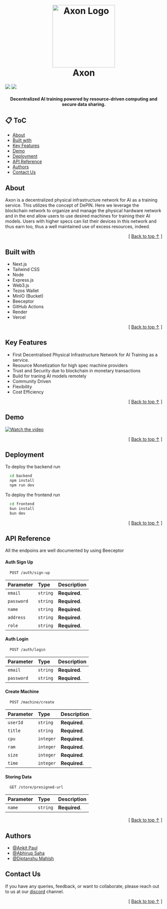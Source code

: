 <h1 align="center">
  <br>
  <a href="https://github.com/Ankit-AP-Paul/axon"><img src="https://github.com/user-attachments/assets/83a518b7-1af9-4672-aa16-aa7527950205" alt="Axon Logo" width="200"></a>
  <br>
  Axon
  <br>
</h1>

<img src="https://img.playbook.com/ITZqpuM98HrUFScs6dHxkJL97plM2KBnt2GT0_N1p8Y/Z3M6Ly9wbGF5Ym9v/ay1hc3NldHMtcHVi/bGljL2VlNDA5NDdh/LTBmY2ItNDJkZC1i/ZDA0LTJhNTQxMjE5/NDFlYw" />
<img src="https://img.playbook.com/V9ikme4o3mu9jZeSD6P1ZeLPzLtgxc7-fXNVe26qERQ/Z3M6Ly9wbGF5Ym9v/ay1hc3NldHMtcHVi/bGljLzdmODgzMTNm/LTg3NTYtNGM1Ni05/NDlmLWNiOGQ4M2Nj/MDA5Zg"/>

<h4 align="center">Decentralized AI training powered by resource-driven computing and secure data sharing.</h4>

## 📋 ToC
- [About](#about)
- [Built with](#built-with)
- [Key Features](#key-features)
- [Demo](#demo)
- [Deployment](#deployment)
- [API Reference](#api-reference)
- [Authors](#authors)
- [Contact Us](#contact-us)


## About
Axon is a decentralized physical infrastructure network for AI as a training service. This utilizes the concept of DePIN. Here we leverage the blockchain network to organize and manage the physical hardware network and in the end allow users to use desired machines for training their AI models. Users with higher specs can list their devices in this network and thus earn too, thus a well maintained use of excess resources, indeed.

<div align="right">[ <a href="#-toc">Back to top ↑</a> ]</div>

## Built with
- Next.js
- Tailwind CSS
- Node
- Express.js
- Web3.js
- Tezos Wallet
- MinIO (Bucket)
- Beeceptor
- GitHub Actions
- Render
- Vercel

<div align="right">[ <a href="#-toc">Back to top ↑</a> ]</div>

## Key Features
-   First Decentralised Physical Infrastructure Network for AI Training as a service.
-   Resource Monetization for high spec machine providers
-   Trust and Security due to blockchain in monetary transactions
-   Build for traning AI models remotely
-   Community Driven
-   Flexibility
-   Cost Efficiency

<div align="right">[ <a href="#-toc">Back to top ↑</a> ]</div>

## Demo

[![Watch the video]()]()

<div align="right">[ <a href="#-toc">Back to top ↑</a> ]</div>

## Deployment

To deploy the backend run

```bash
  cd backend
  npm install
  npm run dev
```

To deploy the frontend run

```bash
  cd frontend
  bun install
  bun dev
```

<div align="right">[ <a href="#-toc">Back to top ↑</a> ]</div>

## API Reference
All the endpoins are well documented by using Beeceptor

#### Auth Sign Up

```
  POST /auth/sign-up
```

| Parameter  | Type     | Description   |
| :--------- | :------- | :------------ |
| `email`    | `string` | **Required**. |
| `password` | `string` | **Required**. |
| `name`     | `string` | **Required**. |
| `address`  | `string` | **Required**. |
| `role`     | `string` | **Required**. |

#### Auth Login

```
  POST /auth/login
```

| Parameter  | Type     | Description   |
| :--------- | :------- | :------------ |
| `email`    | `string` | **Required**. |
| `password` | `string` | **Required**. |

#### Create Machine

```
  POST /machine/create
```

| Parameter | Type      | Description   |
| :-------- | :-------- | :------------ |
| `userId`  | `string`  | **Required**. |
| `title`   | `string`  | **Required**. |
| `cpu`     | `integer` | **Required**. |
| `ram`     | `integer` | **Required**. |
| `size`    | `integer` | **Required**. |
| `time`    | `integer` | **Required**. |

#### Storing Data

```
  GET /store/presigned-url
```

| Parameter | Type     | Description   |
| :-------- | :------- | :------------ |
| `name`    | `string` | **Required**. |

<div align="right">[ <a href="#-toc">Back to top ↑</a> ]</div>

## Authors

-   [@Ankit Paul](https://github.com/Ankit-AP-Paul)
-   [@Abhirup Saha](https://github.com/Abhirup-02)
-   [@Diptanshu Mahish](https://github.com/diptanshumahish)


## Contact Us

If you have any queries, feedback, or want to collaborate, please reach out to us at our [discord](https://discord.gg/aqdx4JBC) channel.

<div align="right">[ <a href="#-toc">Back to top ↑</a> ]</div>
